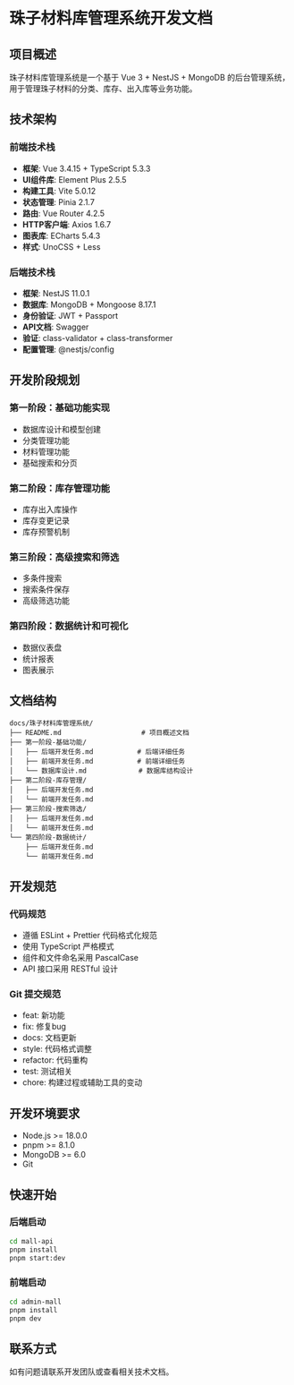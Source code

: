 # 珠子材料库管理系统开发文档

## 项目概述

珠子材料库管理系统是一个基于 Vue 3 + NestJS + MongoDB 的后台管理系统，用于管理珠子材料的分类、库存、出入库等业务功能。

## 技术架构

### 前端技术栈
- **框架**: Vue 3.4.15 + TypeScript 5.3.3
- **UI组件库**: Element Plus 2.5.5
- **构建工具**: Vite 5.0.12
- **状态管理**: Pinia 2.1.7
- **路由**: Vue Router 4.2.5
- **HTTP客户端**: Axios 1.6.7
- **图表库**: ECharts 5.4.3
- **样式**: UnoCSS + Less

### 后端技术栈
- **框架**: NestJS 11.0.1
- **数据库**: MongoDB + Mongoose 8.17.1
- **身份验证**: JWT + Passport
- **API文档**: Swagger
- **验证**: class-validator + class-transformer
- **配置管理**: @nestjs/config

## 开发阶段规划

### 第一阶段：基础功能实现
- 数据库设计和模型创建
- 分类管理功能
- 材料管理功能
- 基础搜索和分页

### 第二阶段：库存管理功能
- 库存出入库操作
- 库存变更记录
- 库存预警机制

### 第三阶段：高级搜索和筛选
- 多条件搜索
- 搜索条件保存
- 高级筛选功能

### 第四阶段：数据统计和可视化
- 数据仪表盘
- 统计报表
- 图表展示

## 文档结构

```
docs/珠子材料库管理系统/
├── README.md                    # 项目概述文档
├── 第一阶段-基础功能/
│   ├── 后端开发任务.md           # 后端详细任务
│   ├── 前端开发任务.md           # 前端详细任务
│   └── 数据库设计.md             # 数据库结构设计
├── 第二阶段-库存管理/
│   ├── 后端开发任务.md
│   └── 前端开发任务.md
├── 第三阶段-搜索筛选/
│   ├── 后端开发任务.md
│   └── 前端开发任务.md
└── 第四阶段-数据统计/
    ├── 后端开发任务.md
    └── 前端开发任务.md
```

## 开发规范

### 代码规范
- 遵循 ESLint + Prettier 代码格式化规范
- 使用 TypeScript 严格模式
- 组件和文件命名采用 PascalCase
- API 接口采用 RESTful 设计

### Git 提交规范
- feat: 新功能
- fix: 修复bug
- docs: 文档更新
- style: 代码格式调整
- refactor: 代码重构
- test: 测试相关
- chore: 构建过程或辅助工具的变动

## 开发环境要求

- Node.js >= 18.0.0
- pnpm >= 8.1.0
- MongoDB >= 6.0
- Git

## 快速开始

### 后端启动
```bash
cd mall-api
pnpm install
pnpm start:dev
```

### 前端启动
```bash
cd admin-mall
pnpm install
pnpm dev
```

## 联系方式

如有问题请联系开发团队或查看相关技术文档。